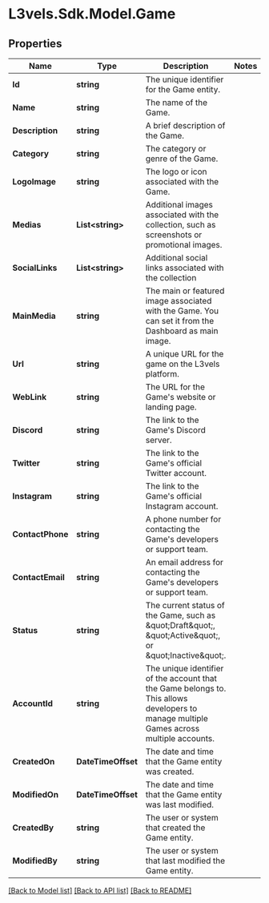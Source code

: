 # L3vels.Sdk.Model.Game

## Properties

Name | Type | Description | Notes
------------ | ------------- | ------------- | -------------
**Id** | **string** | The unique identifier for the Game entity. | 
**Name** | **string** | The name of the Game. | 
**Description** | **string** | A brief description of the Game. | 
**Category** | **string** | The category or genre of the Game. | 
**LogoImage** | **string** | The logo or icon associated with the Game. | 
**Medias** | **List&lt;string&gt;** | Additional images associated with the collection, such as screenshots or promotional images. | 
**SocialLinks** | **List&lt;string&gt;** | Additional social links associated with the collection | 
**MainMedia** | **string** | The main or featured image associated with the Game. You can set it from the Dashboard as main image. | 
**Url** | **string** | A unique URL for the game on the L3vels platform. | 
**WebLink** | **string** | The URL for the Game&#39;s website or landing page. | 
**Discord** | **string** | The link to the Game&#39;s Discord server. | 
**Twitter** | **string** | The link to the Game&#39;s official Twitter account. | 
**Instagram** | **string** | The link to the Game&#39;s official Instagram account. | 
**ContactPhone** | **string** |  A phone number for contacting the Game&#39;s developers or support team. | 
**ContactEmail** | **string** | An email address for contacting the Game&#39;s developers or support team. | 
**Status** | **string** | The current status of the Game, such as \&quot;Draft\&quot;, \&quot;Active\&quot;, or \&quot;Inactive\&quot;. | 
**AccountId** | **string** |  The unique identifier of the account that the Game belongs to. This allows developers to manage multiple Games across multiple accounts. | 
**CreatedOn** | **DateTimeOffset** | The date and time that the Game entity was created. | 
**ModifiedOn** | **DateTimeOffset** | The date and time that the Game entity was last modified. | 
**CreatedBy** | **string** | The user or system that created the Game entity. | 
**ModifiedBy** | **string** | The user or system that last modified the Game entity. | 

[[Back to Model list]](../README.md#documentation-for-models) [[Back to API list]](../README.md#documentation-for-api-endpoints) [[Back to README]](../README.md)


